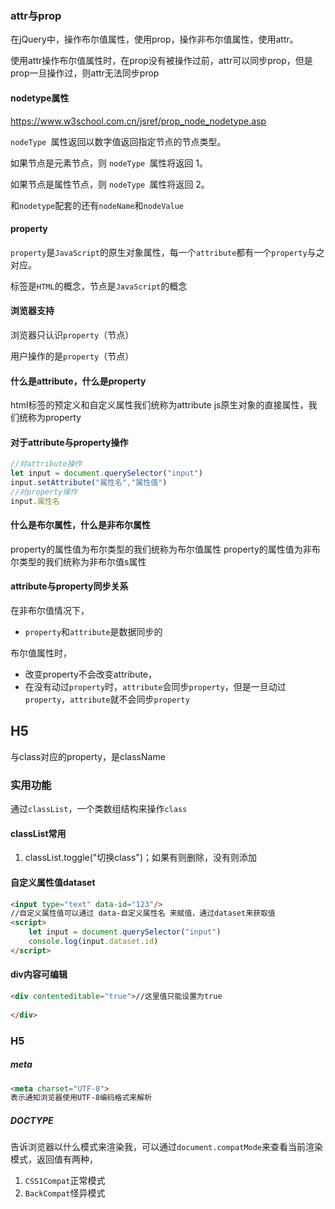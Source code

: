 ### attr与prop

在jQuery中，操作布尔值属性，使用prop，操作非布尔值属性，使用attr。

使用attr操作布尔值属性时，在prop没有被操作过前，attr可以同步prop，但是prop一旦操作过，则attr无法同步prop

#### nodetype属性

https://www.w3school.com.cn/jsref/prop_node_nodetype.asp

`nodeType `属性返回以数字值返回指定节点的节点类型。

如果节点是元素节点，则 `nodeType `属性将返回 1。

如果节点是属性节点，则 `nodeType `属性将返回 2。

和`nodetype`配套的还有`nodeName`和`nodeValue`

#### property

`property`是`JavaScript`的原生对象属性，每一个`attribute`都有一个`property`与之对应。

标签是`HTML`的概念，节点是`JavaScript`的概念

#### 浏览器支持

浏览器只认识`property`（节点）

用户操作的是`property`（节点）

#### 什么是attribute，什么是property

html标签的预定义和自定义属性我们统称为attribute
js原生对象的直接属性，我们统称为property

#### 对于attribute与property操作

```javascript
//对attribute操作
let input = document.querySelector("input")
input.setAttribute("属性名","属性值")
//对property操作
input.属性名
```



#### 什么是布尔属性，什么是非布尔属性

property的属性值为布尔类型的我们统称为布尔值属性
property的属性值为非布尔类型的我们统称为非布尔值s属性

#### attribute与property同步关系

在非布尔值情况下，

- `property`和`attribute`是数据同步的

布尔值属性时，

- 改变property不会改变attribute，
- 在没有动过`property`时，`attribute`会同步`property`，但是一旦动过`property`，`attribute`就不会同步`property`

## H5

与class对应的property，是className

### 实用功能

通过`classList`，一个类数组结构来操作`class`

#### classList常用

1. classList.toggle("切换class")；如果有则删除，没有则添加

#### 自定义属性值dataset

```html
<input type="text" data-id="123"/>
//自定义属性值可以通过 data-自定义属性名 来赋值，通过dataset来获取值
<script>
	let input = document.querySelector("input")
    console.log(input.dataset.id)
</script>
```

#### div内容可编辑

```html
<div contenteditable="true">//这里值只能设置为true
    
</div>
```

### H5

##### meta

```html
<meta charset="UTF-8">
表示通知浏览器使用UTF-8编码格式来解析
```

##### DOCTYPE

告诉浏览器以什么模式来渲染我，可以通过`document.compatMode`来查看当前渲染模式，返回值有两种，

1. `CSS1Compat`正常模式
2. `BackCompat`怪异模式